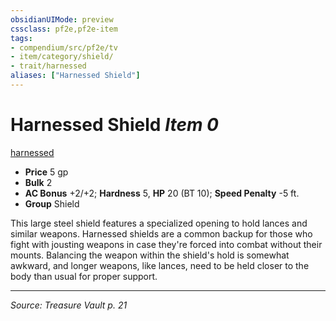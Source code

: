 ```yaml
---
obsidianUIMode: preview
cssclass: pf2e,pf2e-item
tags:
- compendium/src/pf2e/tv
- item/category/shield/
- trait/harnessed
aliases: ["Harnessed Shield"]
---
```

# Harnessed Shield *Item 0*  
[harnessed](harnessed-tv.md "Harnessed Item Trait")  

- **Price** 5 gp
- **Bulk** 2
- **AC Bonus** +2/+2; **Hardness** 5, **HP** 20 (BT 10); **Speed Penalty** -5 ft.
- **Group** Shield 

This large steel shield features a specialized opening to hold lances and similar weapons. Harnessed shields are a common backup for those who fight with jousting weapons in case they're forced into combat without their mounts. Balancing the weapon within the shield's hold is somewhat awkward, and longer weapons, like lances, need to be held closer to the body than usual for proper support.


---
*Source: Treasure Vault p. 21*